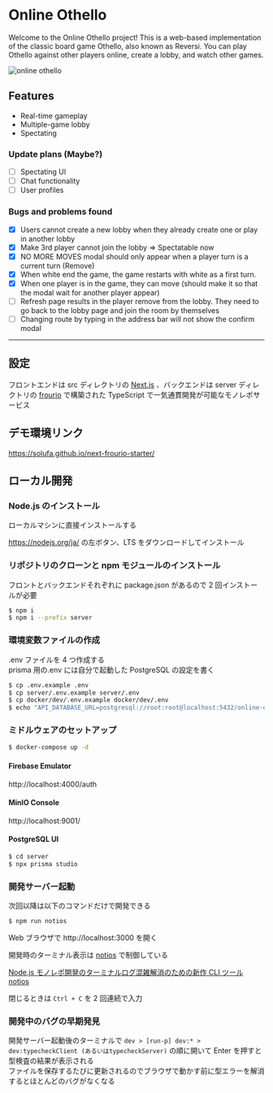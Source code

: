 # Online Othello

Welcome to the Online Othello project! This is a web-based implementation of the classic board game Othello, also known as Reversi. You can play Othello against other players online, create a lobby, and watch other games.

![online othello](https://github.com/chanon-mike/online-othello/assets/27944646/391b5ae3-6a0e-4c35-98b4-2e949925f48d)


## Features

- Real-time gameplay
- Multiple-game lobby
- Spectating

### Update plans (Maybe?)

- [ ] Spectating UI
- [ ] Chat functionality
- [ ] User profiles

### Bugs and problems found

- [x] Users cannot create a new lobby when they already create one or play in another lobby
- [x] Make 3rd player cannot join the lobby => Spectatable now
- [x] NO MORE MOVES modal should only appear when a player turn is a current turn (Remove)
- [x] When white end the game, the game restarts with white as a first turn.
- [x] When one player is in the game, they can move (should make it so that the modal wait for another player appear)
- [ ] Refresh page results in the player remove from the lobby. They need to go back to the lobby page and join the room by themselves
- [ ] Changing route by typing in the address bar will not show the confirm modal

<hr>

## 設定

フロントエンドは src ディレクトリの [Next.js](https://nextjs.org/) 、バックエンドは server ディレクトリの [frourio](https://frourio.com/) で構築された TypeScript で一気通貫開発が可能なモノレポサービス

## デモ環境リンク

https://solufa.github.io/next-frourio-starter/

## ローカル開発

### Node.js のインストール

ローカルマシンに直接インストールする

https://nodejs.org/ja/ の左ボタン、LTS をダウンロードしてインストール

### リポジトリのクローンと npm モジュールのインストール

フロントとバックエンドそれぞれに package.json があるので 2 回インストールが必要

```sh
$ npm i
$ npm i --prefix server
```

### 環境変数ファイルの作成

.env ファイルを 4 つ作成する  
prisma 用の.env には自分で起動した PostgreSQL の設定を書く

```sh
$ cp .env.example .env
$ cp server/.env.example server/.env
$ cp docker/dev/.env.example docker/dev/.env
$ echo "API_DATABASE_URL=postgresql://root:root@localhost:5432/online-othello" >> server/prisma/.env
```

### ミドルウェアのセットアップ

```sh
$ docker-compose up -d
```

#### Firebase Emulator

http://localhost:4000/auth

#### MinIO Console

http://localhost:9001/

#### PostgreSQL UI

```sh
$ cd server
$ npx prisma studio
```

### 開発サーバー起動

次回以降は以下のコマンドだけで開発できる

```sh
$ npm run notios
```

Web ブラウザで http://localhost:3000 を開く

開発時のターミナル表示は [notios](https://github.com/frouriojs/notios) で制御している

[Node.js モノレポ開発のターミナルログ混雑解消のための新作 CLI ツール notios](https://zenn.dev/luma/articles/nodejs-new-cli-tool-notios)

閉じるときは `Ctrl + C` を 2 回連続で入力

### 開発中のバグの早期発見

開発サーバー起動後のターミナルで `dev > [run-p] dev:* > dev:typecheckClient (あるいはtypecheckServer)` の順に開いて Enter を押すと型検査の結果が表示される  
ファイルを保存するたびに更新されるのでブラウザで動かす前に型エラーを解消するとほとんどのバグがなくなる
